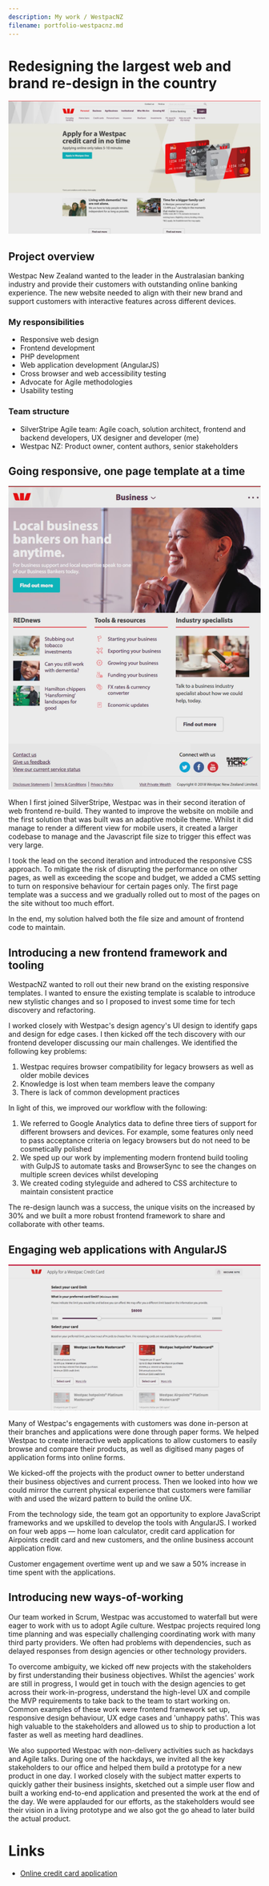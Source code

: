 ```yaml
---
description: My work / WestpacNZ
filename: portfolio-westpacnz.md
---
```


# Redesigning the largest web and brand re-design in the country

![The third major version of Westpac NZ's website rebuild. At the time of writing this portfolio page, the current site would have evolved to a new brand.](../images/westpacnz-homepage.jpg)

## Project overview

Westpac New Zealand wanted to the leader in the Australasian banking industry and provide their customers with outstanding online banking experience. The new website needed to align with their new brand and support customers with interactive features across different devices.

### My responsibilities

- Responsive web design
- Frontend development
- PHP development
- Web application development (AngularJS)
- Cross browser and web accessibility testing
- Advocate for Agile methodologies
- Usability testing

### Team structure

- SilverStripe Agile team: Agile coach, solution architect, frontend and backend developers, UX designer and developer (me)
- Westpac NZ: Product owner, content authors, senior stakeholders

## Going responsive, one page template at a time

![A screenshot of the small screen view of a top level landing page, typically seen on iPad portrait](../images/westpacnz-screen-sm.jpg)

When I first joined SilverStripe, Westpac was in their second iteration of web frontend re-build. They wanted to improve the website on mobile and the first solution that was built was an adaptive mobile theme. Whilst it did manage to render a different view for mobile users, it created a larger codebase to manage and the Javascript file size to trigger this effect was very large.

I took the lead on the second iteration and introduced the responsive CSS approach. To mitigate the risk of disrupting the performance on other pages, as well as exceeding the scope and budget, we added a CMS setting to turn on responsive behaviour for certain pages only. The first page template was a success and we gradually rolled out to most of the pages on the site without too much effort.

In the end, my solution halved both the file size and amount of frontend code to maintain.

## Introducing a new frontend framework and tooling

WestpacNZ wanted to roll out their new brand on the existing responsive templates. I wanted to ensure the existing template is scalable to introduce new stylistic changes and so I proposed to invest some time for tech discovery and refactoring.

I worked closely with Westpac's design agency's UI design to identify gaps and design for edge cases. I then kicked off the tech discovery with our frontend developer discussing our main challenges. We identified the following key problems:

1. Westpac requires browser compatibility for legacy browsers as well as older mobile devices
1. Knowledge is lost when team members leave the company
1. There is lack of common development practices

In light of this, we improved our workflow with the following:

1. We referred to Google Analytics data to define three tiers of support for different browsers and devices. For example, some features only need to pass acceptance criteria on legacy browsers but do not need to be cosmetically polished
1. We sped up our work by implementing modern frontend build tooling with GulpJS to automate tasks and BrowserSync to see the changes on multiple screen devices whilst developing
1. We created coding styleguide and adhered to CSS architecture to maintain consistent practice

The re-design launch was a success, the unique visits on the increased by 30% and we built a more robust frontend framework to share and collaborate with other teams.

## Engaging web applications with AngularJS

![The credit card application app for non-Westpac customers. One of the key acquisition processes that we've brought online.](../images/westpacnz-credit-card-application.jpg)

Many of Westpac's engagements with customers was done in-person at their branches and applications were done through paper forms. We helped Westpac to create interactive web applications to allow customers to easily browse and compare their products, as well as digitised many pages of application forms into online forms.

We kicked-off the projects with the product owner to better understand their business objectives and current process. Then we looked into how we could mirror the current physical experience that customers were familiar with and used the wizard pattern to build the online UX. 

From the technology side, the team got an opportunity to explore JavaScript frameworks and we upskilled to develop the tools with AngularJS. I worked on four web apps — home loan calculator, credit card application for Airpoints credit card and new customers, and the online business account application flow.

Customer engagement overtime went up and we saw a 50% increase in time spent with the applications.

## Introducing new ways-of-working

Our team worked in Scrum, Westpac was accustomed to waterfall but were eager to work with us to adopt Agile culture. Westpac projects required long time planning and was especially challenging coordinating work with many third party providers. We often had problems with dependencies, such as delayed responses from design agencies or other technology providers.

To overcome ambiguity, we kicked off new projects with the stakeholders by first understanding their business objectives. Whilst the agencies' work are still in progress, I would get in touch with the design agencies to get across their work-in-progress, understand the high-level UX and compile the MVP requirements to take back to the team to start working on. Common examples of these work were frontend framework set up, responsive design behaviour, UX edge cases and 'unhappy paths'. This was high valuable to the stakeholders and allowed us to ship to production a lot faster as well as meeting hard deadlines.

We also supported Westpac with non-delivery activities such as hackdays and Agile talks. During one of the hackdays, we invited all the key stakeholders to our office and helped them build a prototype for a new product in one day. I worked closely with the subject matter experts to quickly gather their business insights, sketched out a simple user flow and built a working end-to-end application and presented the work at the end of the day. We were applauded for our efforts, as the stakeholders would see their vision in a living prototype and we also got the go ahead to later build the actual product.

# Links

- [Online credit card application](https://bank.westpac.co.nz/wone/app.html#select-credit-card-public)
